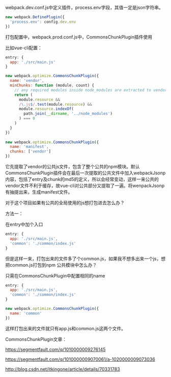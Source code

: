 webpack.dev.conf.js中定义插件，process.env字段，其值一定是json字符串。
~~~js
new webpack.DefinePlugin({
  'process.env': config.dev.env
})
~~~

打包配置中，webpack.prod.conf.js中，CommonsChunkPlugin插件使用

比如vue-cli配置：

~~~js
entry: {
  app: './src/main.js'
}

new webpack.optimize.CommonsChunkPlugin({
  name: 'vendor',
  minChunks: function (module, count) {
    // any required modules inside node_modules are extracted to vendor
    return (
      module.resource &&
      /\.js$/.test(module.resource) &&
      module.resource.indexOf(
        path.join(__dirname, '../node_modules')
      ) === 0
    )
  }
})
  
new webpack.optimize.CommonsChunkPlugin({
  name: 'manifest',
  chunks: ['vendor']
})
~~~

它先提取了vendor的公共js文件，包含了整个公共的npm模块。默认CommonsChunkPlugin插件会在最后一次提取的公共文件中加入webpackJsonp内容，包括了entry及chunk的md5的定义，所以会经常变动，这样一来公共的vendor文件不利于缓存，故vue-cli对公共部分又提取了一遍。将wenpackJsonp有抽提出来，生成manifest文件。

对于这个项目如果有公共的全局使用的js想打包进去怎么办？

方法一：

在entry中加个入口

~~~js
entry: {
  app: './src/main.js',
  'common': './common/index.js'
}
~~~

但是这样一来，打包出来的文件多了个common.js，如果我不想多出来一个js，想把common.js打包到npm 公共模块中怎么办？

只需在CommonsChunkPlugin中配置相同的name

~~~js
entry: {
  app: './src/main.js',
  'common': './common/index.js'
}

new webpack.optimize.CommonsChunkPlugin({
  name: 'common'
})
~~~

这样打包出来的文件就只有app.js和common.js这两个文件。

CommonsChunkPlugin文章：

https://segmentfault.com/q/1010000009276145

https://segmentfault.com/q/1010000009070061/a-1020000009073036



http://blog.csdn.net/itkingone/article/details/70331783

